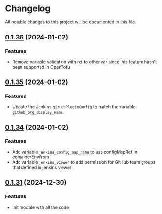 # Changelog

All notable changes to this project will be documented in this file.

## [0.1.36]() (2024-01-02)
### Features
* Remove variable validation with ref to other var since this feature hasn't been supported in OpenTofu

## [0.1.35]() (2024-01-02)
### Features
* Update the Jenkins `gitHubPluginConfig` to match the variable `github_org_display_name`.

## [0.1.34]() (2024-01-02)
### Features
* Add variable `jenkins_config_map_name` to use configMapRef in containerEnvFrom
* Add variable `jenkins_viewer` to add permission for GitHub team groups that defined in jenkins viewer

## [0.1.31]() (2024-12-30)
### Features
* Init module with all the code

